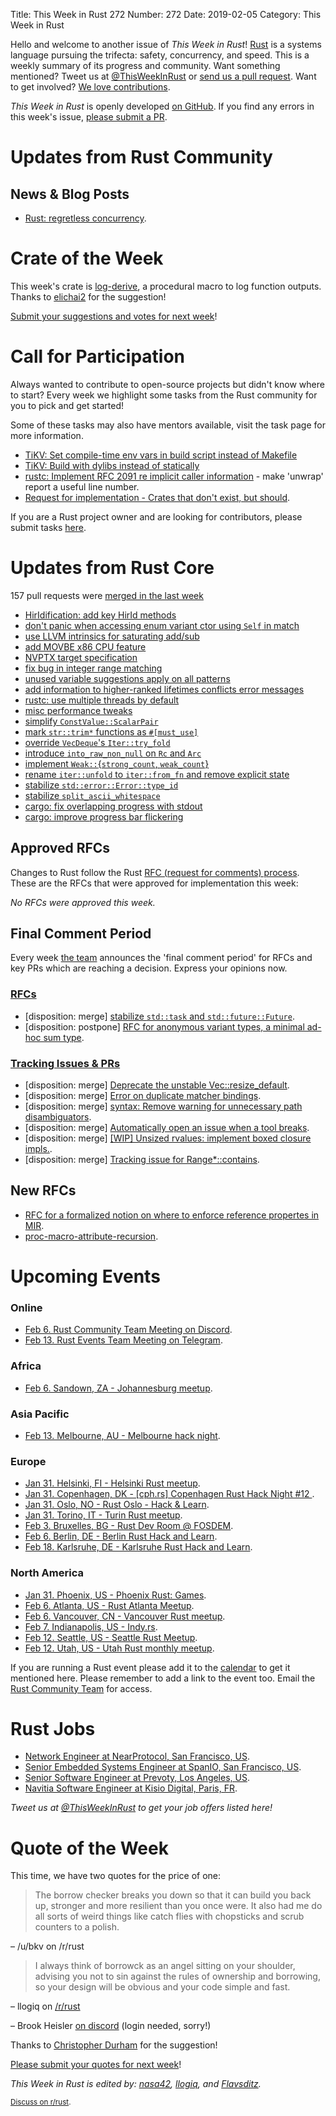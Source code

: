 Title: This Week in Rust 272
Number: 272
Date: 2019-02-05
Category: This Week in Rust

Hello and welcome to another issue of *This Week in Rust*!
[Rust](http://rust-lang.org) is a systems language pursuing the trifecta: safety, concurrency, and speed.
This is a weekly summary of its progress and community.
Want something mentioned? Tweet us at [@ThisWeekInRust](https://twitter.com/ThisWeekInRust) or [send us a pull request](https://github.com/cmr/this-week-in-rust).
Want to get involved? [We love contributions](https://github.com/rust-lang/rust/blob/master/CONTRIBUTING.md).

*This Week in Rust* is openly developed [on GitHub](https://github.com/cmr/this-week-in-rust).
If you find any errors in this week's issue, [please submit a PR](https://github.com/cmr/this-week-in-rust/pulls).

# Updates from Rust Community

## News & Blog Posts

* [Rust: regretless concurrency](https://medium.com/@polyglot_factotum/rust-regret-less-concurrency-2238b9e53333).

# Crate of the Week

This week's crate is [log-derive](https://crates.io/crates/log-derive), a procedural macro to log function outputs. Thanks to [elichai2](https://users.rust-lang.org/t/crate-of-the-week/2704/482) for the suggestion!

[Submit your suggestions and votes for next week][submit_crate]!

[submit_crate]: https://users.rust-lang.org/t/crate-of-the-week/2704

# Call for Participation

Always wanted to contribute to open-source projects but didn't know where to start?
Every week we highlight some tasks from the Rust community for you to pick and get started!

Some of these tasks may also have mentors available, visit the task page for more information.

* [TiKV: Set compile-time env vars in build script instead of Makefile](https://github.com/tikv/tikv/issues/4051)
* [TiKV: Build with dylibs instead of statically](https://github.com/tikv/tikv/issues/4151)
* [rustc: Implement RFC 2091 re implicit caller information](https://github.com/rust-lang/rust/issues/47809) - make 'unwrap' report a useful line number.
* [Request for implementation - Crates that don't exist, but should](https://github.com/dtolnay/request-for-implementation).

If you are a Rust project owner and are looking for contributors, please submit tasks [here][guidelines].

[guidelines]: https://users.rust-lang.org/t/twir-call-for-participation/4821

# Updates from Rust Core

157 pull requests were [merged in the last week][merged]

[merged]: https://github.com/search?q=is%3Apr+org%3Arust-lang+is%3Amerged+merged%3A2019-01-28..2019-02-04

* [HirIdification: add key HirId methods](https://github.com/rust-lang/rust/pull/58090)
* [don't panic when accessing enum variant ctor using `Self` in match](https://github.com/rust-lang/rust/pull/58007)
* [use LLVM intrinsics for saturating add/sub](https://github.com/rust-lang/rust/pull/58003)
* [add MOVBE x86 CPU feature](https://github.com/rust-lang/rust/pull/57999)
* [NVPTX target specification](https://github.com/rust-lang/rust/pull/57937)
* [fix bug in integer range matching](https://github.com/rust-lang/rust/pull/57978)
* [unused variable suggestions apply on all patterns](https://github.com/rust-lang/rust/pull/57899)
* [add information to higher-ranked lifetimes conflicts error messages](https://github.com/rust-lang/rust/pull/57901)
* [rustc: use multiple threads by default](https://github.com/rust-lang/rust/pull/57948)
* [misc performance tweaks](https://github.com/rust-lang/rust/pull/57916)
* [simplify `ConstValue::ScalarPair`](https://github.com/rust-lang/rust/pull/57442)
* [mark `str::trim*` functions as `#[must_use]`](https://github.com/rust-lang/rust/pull/57106)
* [override `VecDeque`'s `Iter::try_fold`](https://github.com/rust-lang/rust/pull/57974)
* [introduce `into_raw_non_null` on `Rc` and `Arc`](https://github.com/rust-lang/rust/pull/57934)
* [implement `Weak::`{`strong_count`, `weak_count`}](https://github.com/rust-lang/rust/pull/56696)
* [rename `iter::unfold` to `iter::from_fn` and remove explicit state](https://github.com/rust-lang/rust/pull/58062)
* [stabilize `std::error::Error::type_id`](https://github.com/rust-lang/rust/pull/58048)
* [stabilize `split_ascii_whitespace`](https://github.com/rust-lang/rust/pull/58047)
* [cargo: fix overlapping progress with stdout](https://github.com/rust-lang/cargo/pull/6618)
* [cargo: improve progress bar flickering](https://github.com/rust-lang/cargo/pull/6615)

## Approved RFCs

Changes to Rust follow the Rust [RFC (request for comments)
process](https://github.com/rust-lang/rfcs#rust-rfcs). These
are the RFCs that were approved for implementation this week:

*No RFCs were approved this week.*

## Final Comment Period

Every week [the team](https://www.rust-lang.org/team.html) announces the
'final comment period' for RFCs and key PRs which are reaching a
decision. Express your opinions now.

### [RFCs](https://github.com/rust-lang/rfcs/labels/final-comment-period)

* [disposition: merge] [stabilize `std::task` and `std::future::Future`](https://github.com/rust-lang/rfcs/pull/2592).
* [disposition: postpone] [RFC for anonymous variant types, a minimal ad-hoc sum type](https://github.com/rust-lang/rfcs/pull/2587).

### [Tracking Issues & PRs](https://github.com/rust-lang/rust/labels/final-comment-period)

* [disposition: merge] [Deprecate the unstable Vec::resize_default](https://github.com/rust-lang/rust/pull/57656).
* [disposition: merge] [Error on duplicate matcher bindings](https://github.com/rust-lang/rust/pull/57617).
* [disposition: merge] [syntax: Remove warning for unnecessary path disambiguators](https://github.com/rust-lang/rust/pull/57565).
* [disposition: merge] [Automatically open an issue when a tool breaks](https://github.com/rust-lang/rust/pull/56951).
* [disposition: merge] [[WIP] Unsized rvalues: implement boxed closure impls.](https://github.com/rust-lang/rust/pull/55431).
* [disposition: merge] [Tracking issue for Range*::contains](https://github.com/rust-lang/rust/issues/32311).

## New RFCs

* [RFC for a formalized notion on where to enforce reference propertes in MIR](https://github.com/rust-lang/rfcs/pull/2631).
* [proc-macro-attribute-recursion](https://github.com/rust-lang/rfcs/pull/2628).

# Upcoming Events

### Online

* [Feb  6. Rust Community Team Meeting on Discord](https://discordapp.com/channels/442252698964721669/443773747350994945).
* [Feb 13. Rust Events Team Meeting on Telegram](https://t.me/joinchat/EkKINhHCgZ9llzvPidOssA).

### Africa

* [Feb  6. Sandown, ZA - Johannesburg meetup](https://www.meetup.com/Johannesburg-Rust-Meetup/events/qbhxmqyzdbjb/).

### Asia Pacific

* [Feb 13. Melbourne, AU - Melbourne hack night](https://www.meetup.com/Rust-Melbourne/events/257974991/).

### Europe

* [Jan 31. Helsinki, FI - Helsinki Rust meetup](https://www.meetup.com/Finland-Rust-Meetup/events/257863678/).
* [Jan 31. Copenhagen, DK - [cph.rs] Copenhagen Rust Hack Night #12 ](http://cph.rs/).
* [Jan 31. Oslo, NO - Rust Oslo - Hack & Learn](https://www.meetup.com/Rust-Oslo/events/258150829/).
* [Jan 31. Torino, IT - Turin Rust meetup](https://www.meetup.com/Mozilla-Torino/events/sbtclqyzcbgc/).
* [Feb  3. Bruxelles, BG - Rust Dev Room @ FOSDEM](https://fosdem.org/2019/).
* [Feb  6. Berlin, DE - Berlin Rust Hack and Learn](https://www.meetup.com/opentechschool-berlin/events/rjgkhqyzdbjb/).
* [Feb 18. Karlsruhe, DE - Karlsruhe Rust Hack and Learn](https://www.meetup.com/Rust-Hack-Learn-Karlsruhe/events/258728236/).

### North America

* [Jan 31. Phoenix, US - Phoenix Rust: Games](https://www.meetup.com/Desert-Rustaceans/events/257976456).
* [Feb  6. Atlanta, US - Rust Atlanta Meetup](https://www.meetup.com/Rust-ATL/events/cbcmbqyzdbjb/).
* [Feb  6. Vancouver, CN - Vancouver Rust meetup](https://www.meetup.com/Vancouver-Rust/events/hkllqqyzdbjb/).
* [Feb  7. Indianapolis, US - Indy.rs](https://www.meetup.com/indyrs/events/246726699/).
* [Feb 12. Seattle, US - Seattle Rust Meetup](https://www.meetup.com/Seattle-Rust-Meetup/events/nzfspqyzdbpb/).
* [Feb 12. Utah, US - Utah Rust monthly meetup](https://www.meetup.com/utahrust/events/257819656/).

If you are running a Rust event please add it to the [calendar] to get
it mentioned here. Please remember to add a link to the event too.
Email the [Rust Community Team][community] for access.

[calendar]: https://www.google.com/calendar/embed?src=apd9vmbc22egenmtu5l6c5jbfc%40group.calendar.google.com
[community]: mailto:community-team@rust-lang.org

# Rust Jobs
* [Network Engineer at NearProtocol, San Francisco, US](https://nearprotocol.com/careers/?gh_jid=4205573002).
* [Senior Embedded Systems Engineer at SpanIO, San Francisco, US](https://www.span.io/careers/embedded-linux).
* [Senior Software Engineer at Prevoty, Los Angeles, US](https://www.prevoty.com/about/careers?gh_jid=4032159002).
* [Navitia Software Engineer at Kisio Digital, Paris, FR](https://www.welcometothejungle.co/companies/kisio-digital/jobs/rust-c-developpeur-h-f_paris).

*Tweet us at [@ThisWeekInRust](https://twitter.com/ThisWeekInRust) to get your job offers listed here!*

# Quote of the Week

This time, we have two quotes for the price of one:

> The borrow checker breaks you down so that it can build you back up, stronger and more resilient than you once were. It also had me do all sorts of weird things like catch flies with chopsticks and scrub counters to a polish.

– /u/bkv on /r/rust

> I always think of borrowck as an angel sitting on your shoulder, advising you not to sin against the rules of ownership and borrowing, so your design will be obvious and your code simple and fast.

– llogiq on [/r/rust](https://www.reddit.com/r/rust/comments/ampvvt/as_a_new_selftaught_student_to_programming_this/efo074d)

– Brook Heisler [on discord](https://discordapp.com/channels/442252698964721669/448238009733742612/536406836178583562) (login needed, sorry!)

Thanks to [Christopher Durham](https://users.rust-lang.org/t/twir-quote-of-the-week/328/617) for the suggestion!

[Please submit your quotes for next week](http://users.rust-lang.org/t/twir-quote-of-the-week/328)!

*This Week in Rust is edited by: [nasa42](https://github.com/nasa42), [llogiq](https://github.com/llogiq), and [Flavsditz](https://github.com/Flavsditz).*

<small>[Discuss on r/rust]().</small>
